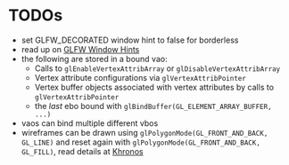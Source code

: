 # TODOs

- set GLFW_DECORATED window hint to false for borderless
- read up on [GLFW Window Hints](https://www.glfw.org/docs/latest/window.html#window_hints)
- the following are stored in a bound vao:
  - Calls to `glEnableVertexAttribArray` or `glDisableVertexAttribArray`
  - Vertex attribute configurations via `glVertexAttribPointer`
  - Vertex buffer objects associated with vertex attributes by calls to `glVertexAttribPointer`
  - the _last_ ebo bound with `glBindBuffer(GL_ELEMENT_ARRAY_BUFFER, ...)`
- vaos can bind multiple different vbos
- wireframes can be drawn using `glPolygonMode(GL_FRONT_AND_BACK, GL_LINE)` and reset again with 
  `glPolygonMode(GL_FRONT_AND_BACK, GL_FILL)`, read details at 
  [Khronos](https://registry.khronos.org/OpenGL-Refpages/gl4/html/glPolygonMode.xhtml)
